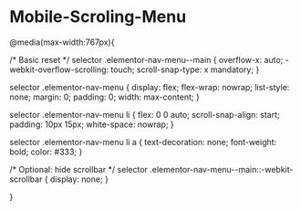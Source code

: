 # Mobile-Scroling-Menu

@media(max-width:767px){

/* Basic reset */
selector .elementor-nav-menu--main  {
  overflow-x: auto;
  -webkit-overflow-scrolling: touch;
  scroll-snap-type: x mandatory;
}

selector .elementor-nav-menu {
  display: flex;
  flex-wrap: nowrap;
  list-style: none;
  margin: 0;
  padding: 0;
  width: max-content;
}

selector .elementor-nav-menu li {
  flex: 0 0 auto;
  scroll-snap-align: start;
  padding: 10px 15px;
  white-space: nowrap;
}

selector .elementor-nav-menu li a {
  text-decoration: none;
  font-weight: bold;
  color: #333;
}

/* Optional: hide scrollbar */
selector .elementor-nav-menu--main::-webkit-scrollbar {
  display: none;
}

}
